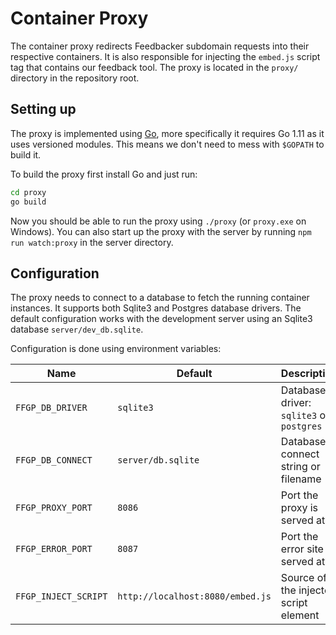 # Container Proxy

The container proxy redirects Feedbacker subdomain requests into
their respective containers. It is also responsible for injecting
the `embed.js` script tag that contains our feedback tool.
The proxy is located in the `proxy/` directory in the repository
root.

## Setting up

The proxy is implemented using [Go][go], more specifically it requires
Go 1.11 as it uses versioned modules. This means we don't need to mess
with `$GOPATH` to build it.

To build the proxy first install Go and just run:

```bash
cd proxy
go build
```

Now you should be able to run the proxy using `./proxy` (or `proxy.exe`
on Windows). You can also start up the proxy with the server by running
`npm run watch:proxy` in the server directory.

## Configuration

The proxy needs to connect to a database to fetch the running container
instances. It supports both Sqlite3 and Postgres database drivers.
The default configuration works with the development server using
an Sqlite3 database `server/dev_db.sqlite`.

Configuration is done using environment variables:

| Name | Default | Description |
| ---- | ------- | ----------- |
| `FFGP_DB_DRIVER` | `sqlite3` | Database driver: `sqlite3` or `postgres` |
| `FFGP_DB_CONNECT`| `server/db.sqlite` | Database connect string or filename |
| `FFGP_PROXY_PORT` | `8086` | Port the proxy is served at |
| `FFGP_ERROR_PORT` | `8087` | Port the error site is served at |
| `FFGP_INJECT_SCRIPT` | `http://localhost:8080/embed.js` | Source of the injected script element |

[go]: https://golang.org/

